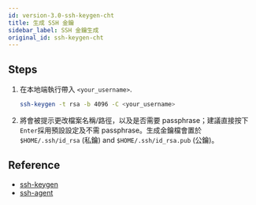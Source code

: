 ```yaml
---
id: version-3.0-ssh-keygen-cht
title: 生成 SSH 金鑰
sidebar_label: SSH 金鑰生成
original_id: ssh-keygen-cht
---
```


## Steps

1. 在本地端執行帶入 `<your_username>`.

    ```bash
    ssh-keygen -t rsa -b 4096 -C <your_username>
    ```

2. 將會被提示更改檔案名稱/路徑，以及是否需要 passphrase；建議直接按下 `Enter`採用預設設定及不需 passphrase。生成金鑰檔會置於 `$HOME/.ssh/id_rsa` (私鑰) and `$HOME/.ssh/id_rsa.pub` (公鑰)。

## Reference
+ [ssh-keygen](https://www.ssh.com/ssh/keygen/)
+ [ssh-agent](https://www.ssh.com/ssh/agent)